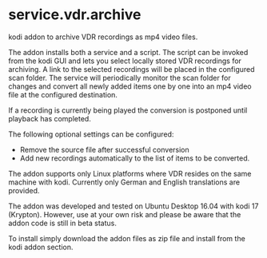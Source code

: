 # service.vdr.archive

kodi addon to archive VDR recordings as mp4 video files.

The addon installs both a service and a script. The script can be 
invoked from the kodi GUI and lets you select locally stored VDR 
recordings for archiving. A link to the selected recordings will be
placed in the configured scan folder. The service will periodically 
monitor the scan folder for changes and convert all newly added items 
one by one into an mp4 video file at the configured destination.

If a recording is currently being played the conversion is postponed 
until playback has completed.

The following optional settings can be configured:
- Remove the source file after successful conversion
- Add new recordings automatically to the list of items to be converted.

The addon supports only Linux platforms where VDR resides on the same
machine with kodi. Currently only German and English translations are
provided.

The addon was developed and tested on Ubuntu Desktop 16.04 with kodi 17 
(Krypton). However, use at your own risk and please be aware that the 
addon code is still in beta status.

To install simply download the addon files as zip file and install from
the kodi addon section.
